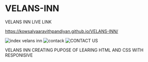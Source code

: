 # VELANS-INN
VELANS INN LIVE LINK



https://kowsalyaaravithpandiyan.github.io/VELANS-INN/



![index  velans inn](https://github.com/user-attachments/assets/3a2aef7f-ab01-414a-b67a-2e9470ad2bb3)
![contack](https://github.com/user-attachments/assets/ee424b26-eacd-4405-ace4-9be1229e2182)
![CONTACT US](https://github.com/user-attachments/assets/94385a0a-9767-4be6-9c8a-95a0e6bfc29b)

VELANS INN CREATING PUPOSE OF LEARING HTML AND CSS WITH RESPONISIVE
